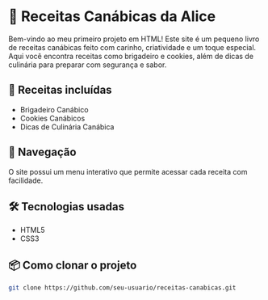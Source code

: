 # 🌿 Receitas Canábicas da Alice

Bem-vindo ao meu primeiro projeto em HTML! Este site é um pequeno livro de receitas canábicas feito com carinho, criatividade e um toque especial. Aqui você encontra receitas como brigadeiro e cookies, além de dicas de culinária para preparar com segurança e sabor.

## 🍫 Receitas incluídas

- Brigadeiro Canábico
- Cookies Canábicos
- Dicas de Culinária Canábica

## 🧭 Navegação

O site possui um menu interativo que permite acessar cada receita com facilidade.

## 🛠️ Tecnologias usadas

- HTML5
- CSS3

## 📦 Como clonar o projeto

```bash
git clone https://github.com/seu-usuario/receitas-canabicas.git
